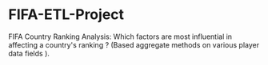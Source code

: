 # FIFA-ETL-Project
FIFA Country Ranking Analysis: Which factors are most influential in affecting a country's ranking ?  (Based aggregate methods on various player data fields ).
